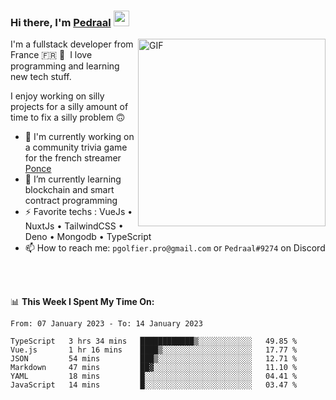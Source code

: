 ### Hi there, I'm <a href="https://pedraal.dev" target="_blank">Pedraal</a> <img src="https://media.giphy.com/media/hvRJCLFzcasrR4ia7z/giphy.gif" width="25px">
<img align="right" alt="GIF" src="https://pedraal.dev/avatar.png" width="300" height="300" />

I'm a fullstack developer from France 🇫🇷 🥖 &nbsp;I love programming and learning new
tech stuff.

I enjoy working on silly projects for a silly amount of time to fix a silly problem 🙃

- 🔭  I'm currently working on a community trivia game for the french streamer <a href="https://twitch.tv/ponce" target="_blank">Ponce</a>
- 🌱 I’m currently learning blockchain and smart contract programming
- ⚡ Favorite techs : VueJs &bull; NuxtJs &bull; TailwindCSS &bull; Deno &bull; Mongodb &bull; TypeScript
- 📫 How to reach me: `pgolfier.pro@gmail.com` or `Pedraal#9274` on Discord

<br>
<br>

📊 **This Week I Spent My Time On:**
<!--START_SECTION:waka-->

```text
From: 07 January 2023 - To: 14 January 2023

TypeScript   3 hrs 34 mins   ████████████▒░░░░░░░░░░░░   49.85 %
Vue.js       1 hr 16 mins    ████▒░░░░░░░░░░░░░░░░░░░░   17.77 %
JSON         54 mins         ███▒░░░░░░░░░░░░░░░░░░░░░   12.71 %
Markdown     47 mins         ██▓░░░░░░░░░░░░░░░░░░░░░░   11.10 %
YAML         18 mins         █░░░░░░░░░░░░░░░░░░░░░░░░   04.41 %
JavaScript   14 mins         █░░░░░░░░░░░░░░░░░░░░░░░░   03.47 %
```

<!--END_SECTION:waka-->
